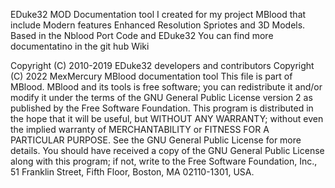 EDuke32 MOD Documentation tool I created for my project MBlood that include Modern features Enhanced Resolution Spriotes and 3D Models.
Based in the Nblood Port Code and EDuke32
You can find more documentatino in the git hub Wiki

Copyright (C) 2010-2019 EDuke32 developers and contributors
Copyright (C) 2022 MexMercury MBlood documentation tool
This file is part of MBlood.
MBlood and its tools is free software; you can redistribute it and/or
modify it under the terms of the GNU General Public License version 2
as published by the Free Software Foundation.
This program is distributed in the hope that it will be useful,
but WITHOUT ANY WARRANTY; without even the implied warranty of
MERCHANTABILITY or FITNESS FOR A PARTICULAR PURPOSE.
See the GNU General Public License for more details.
You should have received a copy of the GNU General Public License
along with this program; if not, write to the Free Software
Foundation, Inc., 51 Franklin Street, Fifth Floor, Boston, MA  02110-1301, USA.
